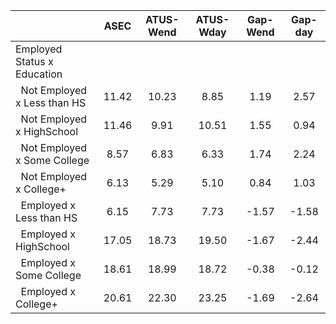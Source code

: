 
|                      |         ASEC |    ATUS-Wend |    ATUS-Wday |     Gap-Wend |      Gap-day |
| -------------------- | :----------: | :----------: | :----------: | :----------: | :----------: |
| Employed Status x Education |              |              |              |              |              |
| &nbsp;&nbsp;Not Employed x Less than HS |        11.42 |        10.23 |         8.85 |         1.19 |         2.57 |
| &nbsp;&nbsp;Not Employed x HighSchool |        11.46 |         9.91 |        10.51 |         1.55 |         0.94 |
| &nbsp;&nbsp;Not Employed x Some College |         8.57 |         6.83 |         6.33 |         1.74 |         2.24 |
| &nbsp;&nbsp;Not Employed x College+ |         6.13 |         5.29 |         5.10 |         0.84 |         1.03 |
| &nbsp;&nbsp;Employed x Less than HS |         6.15 |         7.73 |         7.73 |        -1.57 |        -1.58 |
| &nbsp;&nbsp;Employed x HighSchool |        17.05 |        18.73 |        19.50 |        -1.67 |        -2.44 |
| &nbsp;&nbsp;Employed x Some College |        18.61 |        18.99 |        18.72 |        -0.38 |        -0.12 |
| &nbsp;&nbsp;Employed x College+ |        20.61 |        22.30 |        23.25 |        -1.69 |        -2.64 |


